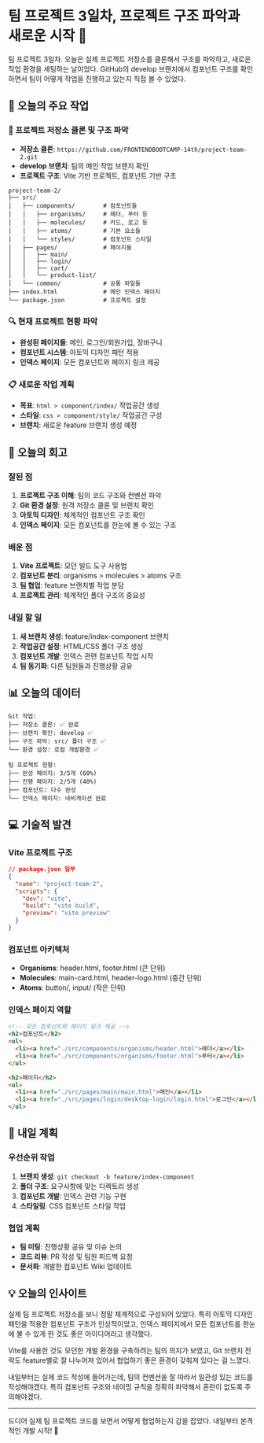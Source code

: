 # 팀 프로젝트 3일차, 프로젝트 구조 파악과 새로운 시작 🚀

팀 프로젝트 3일차. 오늘은 실제 프로젝트 저장소를 클론해서 구조를 파악하고, 새로운 작업 환경을 세팅하는 날이었다. GitHub의 develop 브랜치에서 컴포넌트 구조를 확인하면서 팀이 어떻게 작업을 진행하고 있는지 직접 볼 수 있었다.

## 🎯 오늘의 주요 작업

### 📁 프로젝트 저장소 클론 및 구조 파악
- **저장소 클론**: `https://github.com/FRONTENDBOOTCAMP-14th/project-team-2.git`
- **develop 브랜치**: 팀의 메인 작업 브랜치 확인
- **프로젝트 구조**: Vite 기반 프로젝트, 컴포넌트 기반 구조

```
project-team-2/
├── src/
│   ├── components/        # 컴포넌트들
│   │   ├── organisms/     # 헤더, 푸터 등
│   │   ├── molecules/     # 카드, 로고 등
│   │   ├── atoms/         # 기본 요소들
│   │   └── styles/        # 컴포넌트 스타일
│   ├── pages/             # 페이지들
│   │   ├── main/
│   │   ├── login/
│   │   ├── cart/
│   │   └── product-list/
│   └── common/            # 공통 파일들
├── index.html             # 메인 인덱스 페이지
└── package.json           # 프로젝트 설정
```

### 🔍 현재 프로젝트 현황 파악
- **완성된 페이지들**: 메인, 로그인/회원가입, 장바구니
- **컴포넌트 시스템**: 아토믹 디자인 패턴 적용
- **인덱스 페이지**: 모든 컴포넌트와 페이지 링크 제공

### 📋 새로운 작업 계획
- **목표**: `html > component/index/` 작업공간 생성
- **스타일**: `css > component/style/` 작업공간 구성
- **브랜치**: 새로운 feature 브랜치 생성 예정

## 🤔 오늘의 회고

### 잘된 점
1. **프로젝트 구조 이해**: 팀의 코드 구조와 컨벤션 파악
2. **Git 환경 설정**: 원격 저장소 클론 및 브랜치 확인
3. **아토믹 디자인**: 체계적인 컴포넌트 구조 확인
4. **인덱스 페이지**: 모든 컴포넌트를 한눈에 볼 수 있는 구조

### 배운 점
1. **Vite 프로젝트**: 모던 빌드 도구 사용법
2. **컴포넌트 분리**: organisms > molecules > atoms 구조
3. **팀 협업**: feature 브랜치별 작업 분담
4. **프로젝트 관리**: 체계적인 폴더 구조의 중요성

### 내일 할 일
1. **새 브랜치 생성**: feature/index-component 브랜치
2. **작업공간 설정**: HTML/CSS 폴더 구조 생성
3. **컴포넌트 개발**: 인덱스 관련 컴포넌트 작업 시작
4. **팀 동기화**: 다른 팀원들과 진행상황 공유

## 📊 오늘의 데이터

```
Git 작업:
├── 저장소 클론: ✅ 완료
├── 브랜치 확인: develop ✅
├── 구조 파악: src/ 폴더 구조 ✅
└── 환경 설정: 로컬 개발환경 ✅

팀 프로젝트 현황:
├── 완성 페이지: 3/5개 (60%)
├── 진행 페이지: 2/5개 (40%)
├── 컴포넌트: 다수 완성
└── 인덱스 페이지: 네비게이션 완료
```

## 💻 기술적 발견

### Vite 프로젝트 구조
```json
// package.json 일부
{
  "name": "project-team-2",
  "scripts": {
    "dev": "vite",
    "build": "vite build",
    "preview": "vite preview"
  }
}
```

### 컴포넌트 아키텍처
- **Organisms**: header.html, footer.html (큰 단위)
- **Molecules**: main-card.html, header-logo.html (중간 단위)  
- **Atoms**: button/, input/ (작은 단위)

### 인덱스 페이지 역할
```html
<!-- 모든 컴포넌트와 페이지 링크 제공 -->
<h2>컴포넌트</h2>
<ul>
  <li><a href="./src/components/organisms/header.html">헤더</a></li>
  <li><a href="./src/components/organisms/footer.html">푸터</a></li>
</ul>

<h2>페이지</h2>
<ul>
  <li><a href="./src/pages/main/main.html">메인</a></li>
  <li><a href="./src/pages/login/desktop-login/login.html">로그인</a></li>
</ul>
```

## 🚀 내일 계획

### 우선순위 작업
1. **브랜치 생성**: `git checkout -b feature/index-component`
2. **폴더 구조**: 요구사항에 맞는 디렉토리 생성
3. **컴포넌트 개발**: 인덱스 관련 기능 구현
4. **스타일링**: CSS 컴포넌트 스타일 작업

### 협업 계획
- **팀 미팅**: 진행상황 공유 및 이슈 논의
- **코드 리뷰**: PR 작성 및 팀원 피드백 요청
- **문서화**: 개발한 컴포넌트 Wiki 업데이트

## 💡 오늘의 인사이트

실제 팀 프로젝트 저장소를 보니 정말 체계적으로 구성되어 있었다. 특히 아토믹 디자인 패턴을 적용한 컴포넌트 구조가 인상적이었고, 인덱스 페이지에서 모든 컴포넌트를 한눈에 볼 수 있게 한 것도 좋은 아이디어라고 생각했다.

Vite를 사용한 것도 모던한 개발 환경을 구축하려는 팀의 의지가 보였고, Git 브랜치 전략도 feature별로 잘 나누어져 있어서 협업하기 좋은 환경이 갖춰져 있다는 걸 느꼈다.

내일부터는 실제 코드 작성에 들어가는데, 팀의 컨벤션을 잘 따라서 일관성 있는 코드를 작성해야겠다. 특히 컴포넌트 구조와 네이밍 규칙을 정확히 파악해서 혼란이 없도록 주의해야겠다.

---

드디어 실제 팀 프로젝트 코드를 보면서 어떻게 협업하는지 감을 잡았다. 내일부터 본격적인 개발 시작! 💪 